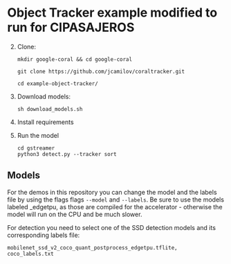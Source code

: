 # Object Tracker example modified to run for CIPASAJEROS

2.  Clone:

    ```
    mkdir google-coral && cd google-coral

    git clone https://github.com/jcamilov/coraltracker.git

    cd example-object-tracker/
    ```

3.  Download models:

    ```
    sh download_models.sh
    ```

4. Install requirements
5. Run the model
    ```
    cd gstreamer
    python3 detect.py --tracker sort
    ```

## Models

For the demos in this repository you can change the model and the labels
file by using the flags flags ```--model``` and
```--labels```. Be sure to use the models labeled _edgetpu, as those are
compiled for the accelerator -  otherwise the model will run on the CPU and
be much slower.


For detection you need to select one of the SSD detection models
and its corresponding labels file:

```
mobilenet_ssd_v2_coco_quant_postprocess_edgetpu.tflite, coco_labels.txt
```


